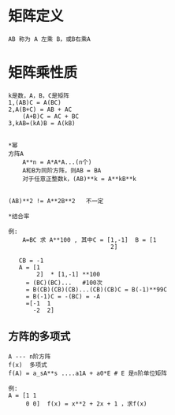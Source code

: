 # 矩阵定义
    AB 称为 A 左乘 B，或B右乘A
     
# 矩阵乘性质

    k是数，A，B，C是矩阵
    1,(AB)C = A(BC)
    2,A(B+C) = AB + AC
        (A+B)C = AC + BC
    3,kAB=(kA)B = A(kB)
    
    
    *幂
    方阵A
        A**n = A*A*A...(n个)
        A和B为同阶方阵，则AB = BA
        对于任意正整数k，(AB)**k = A**kB**k
        
        
    (AB)**2 != A**2B**2   不一定
    
    *结合率
    
    例:
        A=BC 求 A**100 , 其中C = [1,-1]  B = [1
                                 2] 
                                 
       CB = -1                         
       A = [1
            2]  * [1,-1] **100
         = (BC)(BC)...   #100次
         = B(CB)(CB)(CB)...(CB)(CB)C = B(-1)**99C
         = B(-1)C = -(BC) = -A 
         =[-1  1
           -2  2]
        
## 方阵的多项式
    A --- n阶方阵
    f(x)  多项式
    f(A) = a_sA**s ....a1A + a0*E # E 是n阶单位矩阵
    
    例:
    A = [1 1
         0 0]  f(x) = x**2 + 2x + 1 ，求f(x)
    
    
    
         